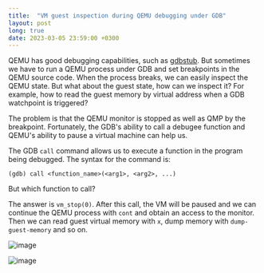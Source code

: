```yaml
---
title:  "VM guest inspection during QEMU debugging under GDB"
layout: post
long: true
date: 2023-03-05 23:59:00 +0300
---
```


QEMU has good debugging capabilities, such as [gdbstub](https://qemu.readthedocs.io/en/latest/system/gdb.html). But sometimes we have to run a QEMU process under GDB and set breakpoints in the QEMU source code. When the process breaks, we can easily inspect the QEMU state. But what about the guest state, how can we inspect it? For example, how to read the guest memory by virtual address when a GDB watchpoint is triggered?



The problem is that the QEMU monitor is stopped as well as QMP by the breakpoint. Fortunately, the GDB's ability to call a debugee function and QEMU's ability to pause a virtual machine can help us.

The GDB `call` command allows us to execute a function in the program being debugged. The syntax for the command is:
```
(gdb) call <function_name>(<arg1>, <arg2>, ...)
```
But which function to call?

The answer is `vm_stop(0)`. After this call, the VM will be paused and we can continue the QEMU process with `cont` and obtain an access to the monitor. Then we can read guest virtual memory with `x`, dump memory with `dump-guest-memory` and so on.

![image](https://user-images.githubusercontent.com/8286747/223064735-167e2a92-7976-46cb-a12b-e0f632188462.png)

![image](https://user-images.githubusercontent.com/8286747/223065122-807e1bb5-0a98-453a-b81b-327ed9c5e1fe.png)
